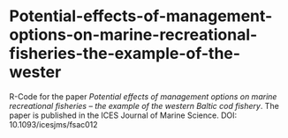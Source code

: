 # Potential-effects-of-management-options-on-marine-recreational-fisheries-the-example-of-the-wester

R-Code for the paper *Potential effects of management options on marine recreational fisheries – the example of the western Baltic cod fishery*.
The paper is published in the ICES Journal of Marine Science. DOI: 10.1093/icesjms/fsac012
